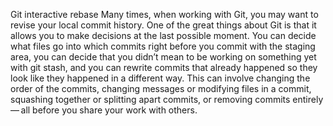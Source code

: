 
Git interactive rebase
Many times, when working with Git, you may want to revise your local commit history. 
One of the great things about Git is that it allows you to make decisions at the last possible moment. 
You can decide what files go into which commits right before you commit with the staging area, you can decide that you didn’t mean to be working on something yet with git stash, 
and you can rewrite commits that already happened so they look like they happened in a different way. 
This can involve changing the order of the commits, changing messages or modifying files in a commit, squashing together or splitting apart commits, 
or removing commits entirely — all before you share your work with others.

